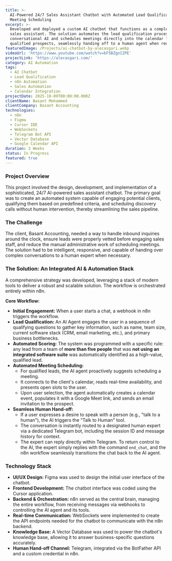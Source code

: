 ```yaml
---
title: >-
  AI-Powered 24/7 Sales Assistant Chatbot with Automated Lead Qualification and
  Meeting Scheduling
excerpt: >-
  Developed and deployed a custom AI chatbot that functions as a complete 24/7
  sales assistant. The solution automates the lead qualification process through
  conversational AI and schedules meetings directly into the calendar for
  qualified prospects, seamlessly handing off to a human agent when requested.
featuredImage: /Projects/ai-chatbot-by-alecasgari.webp
videoUrl: 'https://www.youtube.com/watch?v=bF5BZgnIZPE'
projectLink: 'https://alecasgari.com/'
category: AI Automation
tags:
  - AI Chatbot
  - Lead Qualification
  - n8n Automation
  - Sales Automation
  - Calendar Integration
projectDate: 2025-10-09T00:00:00.000Z
clientName: Basant Mohammed
clientCompany: Basant Accounting
technologies:
  - n8n
  - Figma
  - Cursor IDE
  - WebSockets
  - Telegram Bot API
  - Vector Database
  - Google Calendar API
duration: 3 Weeks
status: In Progress
featured: true
---
```


### Project Overview

This project involved the design, development, and implementation of a sophisticated, 24/7 AI-powered sales assistant chatbot. The primary goal was to create an automated system capable of engaging potential clients, qualifying them based on predefined criteria, and scheduling discovery calls without human intervention, thereby streamlining the sales pipeline.

### The Challenge

The client, Basant Accounting, needed a way to handle inbound inquiries around the clock, ensure leads were properly vetted before engaging sales staff, and reduce the manual administrative work of scheduling meetings. The solution had to be intelligent, responsive, and capable of handing over complex conversations to a human expert when necessary.

### The Solution: An Integrated AI & Automation Stack

A comprehensive strategy was developed, leveraging a stack of modern tools to deliver a robust and scalable solution. The workflow is orchestrated entirely within n8n.

**Core Workflow:**

* **Initial Engagement:** When a user starts a chat, a webhook in n8n triggers the workflow.
* **Lead Qualification:** An AI Agent engages the user in a sequence of qualifying questions to gather key information, such as name, team size, current software stack (CRM, email marketing, etc.), and primary business bottlenecks.
* **Automated Scoring:** The system was programmed with a specific rule: any lead from a team of **more than five people** that was **not using an integrated software suite** was automatically identified as a high-value, qualified lead.
* **Automated Meeting Scheduling:**
  * For qualified leads, the AI agent proactively suggests scheduling a meeting.
  * It connects to the client's calendar, reads real-time availability, and presents open slots to the user.
  * Upon user selection, the agent automatically creates a calendar event, populates it with a Google Meet link, and sends an email invitation to the prospect.
* **Seamless Human Hand-off:**
  * If a user expresses a desire to speak with a person (e.g., "talk to a human"), the AI triggers the "Talk to Human" tool.
  * The conversation is instantly routed to a designated human expert via a dedicated Telegram bot, including the session ID and message history for context.
  * The expert can reply directly within Telegram. To return control to the AI, the expert simply replies with the command `end_chat`, and the n8n workflow seamlessly transitions the chat back to the AI agent.

### Technology Stack

* **UI/UX Design:** Figma was used to design the initial user interface of the chatbot.
* **Frontend Development:** The chatbot interface was coded using the Cursor application.
* **Backend & Orchestration:** n8n served as the central brain, managing the entire workflow, from receiving messages via webhooks to controlling the AI agent and its tools.
* **Real-time Communication:** WebSockets were implemented to create the API endpoints needed for the chatbot to communicate with the n8n backend.
* **Knowledge Base:** A Vector Database was used to power the chatbot's knowledge base, allowing it to answer business-specific questions accurately.
* **Human Hand-off Channel:** Telegram, integrated via the BotFather API and a custom credential in n8n.
